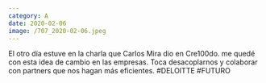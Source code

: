 ```yaml
--- 
category: A 
date: 2020-02-06 
image: /707_2020-02-06.jpeg 
--- 
```


El otro día estuve en la charla que Carlos Mira dio en Cre100do. me quedé con esta idea de cambio en las empresas. Toca desacoplarnos y colaborar con partners que nos hagan más eficientes. #DELOITTE #FUTURO